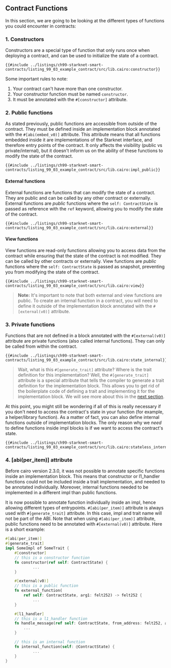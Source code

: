 ## Contract Functions

In this section, we are going to be looking at the different types of functions you could encounter in contracts:

### 1. Constructors

Constructors are a special type of function that only runs once when deploying a contract, and can be used to initialize the state of a contract.

```rust,noplayground
{{#include ../listings/ch99-starknet-smart-contracts/listing_99_03_example_contract/src/lib.cairo:constructor}}
```

Some important rules to note:

1. Your contract can't have more than one constructor.
2. Your constructor function must be named `constructor`.
3. It must be annotated with the `#[constructor]` attribute.

### 2. Public functions

As stated previously, public functions are accessible from outside of the contract. They must be defined inside an implementation block annotated with the `#[abi(embed_v0)]` attribute. This attribute means that all functions embedded inside it are implementations of the Starknet interface, and therefore entry points of the contract. It only affects the visibility (public vs private/internal), but it doesn't inform us on the ability of these functions to modify the state of the contract.

```rust,noplayground
{{#include ../listings/ch99-starknet-smart-contracts/listing_99_03_example_contract/src/lib.cairo:impl_public}}
```

#### External functions

External functions are functions that can modify the state of a contract. They are public and can be called by any other contract or externally.
External functions are _public_ functions where the `self: ContractState` is passed as reference with the `ref` keyword, allowing you to modify the state of the contract.

```rust,noplayground
{{#include ../listings/ch99-starknet-smart-contracts/listing_99_03_example_contract/src/lib.cairo:external}}
```

#### View functions

View functions are read-only functions allowing you to access data from the contract while ensuring that the state of the contract is not modified. They can be called by other contracts or externally.
View functions are _public_ functions where the `self: ContractState` is passed as snapshot, preventing you from modifying the state of the contract.

```rust,noplayground
{{#include ../listings/ch99-starknet-smart-contracts/listing_99_03_example_contract/src/lib.cairo:view}}
```

> **Note:** It's important to note that both external and view functions are public. To create an internal function in a contract, you will need to define it outside of the implementation block annotated with the `#[external(v0)]` attribute.

### 3. Private functions

Functions that are not defined in a block annotated with the `#[external(v0)]` attribute are private functions (also called internal functions). They can only be called from within the contract.

```rust,noplayground
{{#include ../listings/ch99-starknet-smart-contracts/listing_99_03_example_contract/src/lib.cairo:state_internal}}
```

> Wait, what is this `#[generate_trait]` attribute? Where is the trait definition for this implementation? Well, the `#[generate_trait]` attribute is a special attribute that tells the compiler to generate a trait definition for the implementation block. This allows you to get rid of the boilerplate code of defining a trait and implementing it for the implementation block. We will see more about this in the [next section](./ch99-01-03-04-reducing-boilerplate.md).

At this point, you might still be wondering if all of this is really necessary if you don't need to access the contract's state in your function (for example, a helper/library function). As a matter of fact, you can also define internal functions outside of implementation blocks. The only reason why we _need_ to define functions inside impl blocks is if we want to access the contract's state.

```rust,noplayground
{{#include ../listings/ch99-starknet-smart-contracts/listing_99_03_example_contract/src/lib.cairo:stateless_internal}}
```

### 4. [abi(per_item)] attribute

Before cairo version 2.3.0, it was not possible to annotate specific functions inside an implementation block. This means that constructor or l1_handler functions could not be included inside a trait implementation, and needed to be annotated individually. Moreover, internal functions needed to be implemented in a different impl than public functions.

It is now possible to annotate function individually inside an impl, hence allowing different types of entrypoints. `#[abi(per_item)]` attribute is always used with `#[generate_trait]` attribute. In this case, impl and trait name will not be part of the ABI. Note that when using `#[abi(per_item)]` attribute, public functions  need to be annotated with `#[external(v0)]` attribute.
Here is a short example:

```rust
#[abi(per_item)]
#[generate_trait]
impl SomeImpl of SomeTrait {
    #[constructor]
    // this is a constructor function
    fn constructor(ref self: ContractState) {
			...
    }

    #[external(v0)]
    // this is a public function
    fn external_function(
        ref self: ContractState, arg1: felt252) -> felt252 {
			...
    }

    #[l1_handler]
    // this is a l1_handler function
    fn handle_message(ref self: ContractState, from_address: felt252, arg: felt252) -> felt252 {
        ...
    }

	// this is an internal function
	fn internal_function(self: @ContractState) {
			...
	}
}
```

